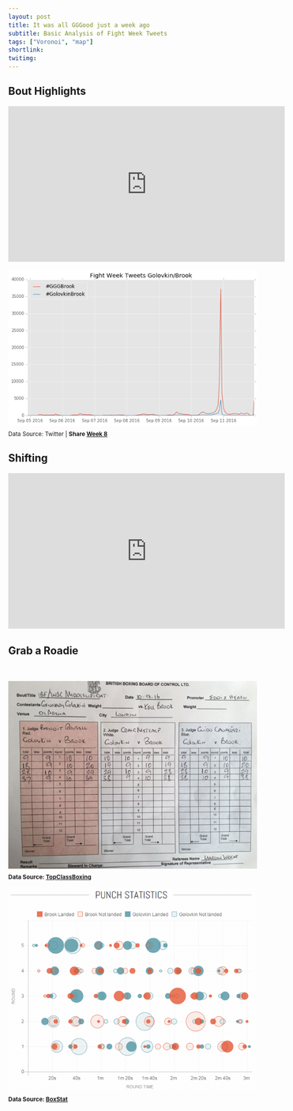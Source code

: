 ```yaml
---
layout: post
title: It was all GGGood just a week ago
subtitle: Basic Analysis of Fight Week Tweets
tags: ["Voronoi", "map"]
shortlink: 
twitimg: 
---
```


## Bout Highlights 

<p align="middle">
<iframe width="560" height="315" src="https://www.youtube.com/embed/tzCO3Q5rZF4" frameborder="0" allowfullscreen></iframe>
</p>

<img src="/gallery/2016/boxing/ggg-brook/ftwk_ts.png" alt="ftwk_hashes" /><br>
<sub>Data Source: Twitter | <b>Share <a href="https://twitter.com/intent/tweet?text=pic.twitter.com/nTFzCRSFT8 dataviz of ten thousand season simulations&url=http://bit.ly/2fEpw08&via=endlesspint8&hashtags=nflpicks,heatmap" target="_blank" title="Share on Twitter">Week 8</a></sub>

## Shifting

<p align="middle">
<iframe width="560" height="315" src="https://www.youtube.com/embed/vijD09_O8ek" frameborder="0" allowfullscreen></iframe>
</p>

## Grab a Roadie
<br>

<img src="/gallery/2016/boxing/ggg-brook/brook_v_ggg_scorecard.jpg" alt="brook_v_ggg_scorecard" /><br>
<sub>Data Source: [TopClassBoxing](http://www.topclassboxing.co.uk/My_Take/all_eyes_on_ggg.html?utm_campaign=shareaholic&utm_medium=twitter&utm_source=socialnetwork)</sub>
 
<img src="/gallery/2016/boxing/ggg-brook/boxstat_punchstat.png" alt="boxstat_punchstat" /><br>
<sub>Data Source: [BoxStat](https://boxstat.co/bout/2899112/kellbrook-vs-gennadygolovkin)</sub>
